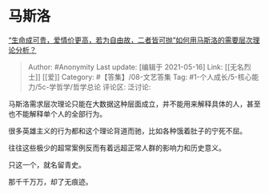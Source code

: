# 马斯洛
[“生命成可贵，爱情价更高，若为自由故，二者皆可抛”如何用马斯洛的需要层次理论分析？](https://www.zhihu.com/question/434144360/answer/1628330849)

> Author: #Anonymity
> Last update: [编辑于 2021-05-16]
> Link: [[无名烈士]] [[爱]]
> Category: #【答集】/08-文艺答集
> Tag: #1-个人成长/5-核心能力/5c-学哲学/哲学总论
> 评论区:
> 泛讨论:

马斯洛需求层次理论只能在大数据这种层面成立，并不能用来解释具体的人，甚至也不能解释单个人的全部行为。

很多英雄主义的行为都和这个理论背道而驰，比如各种饿着肚子的宁死不屈。

往往这些极少的超常案例反而有着远超正常人群的影响力和历史意义。

只这一个，就名留青史。

那千千万万，却了无痕迹。
